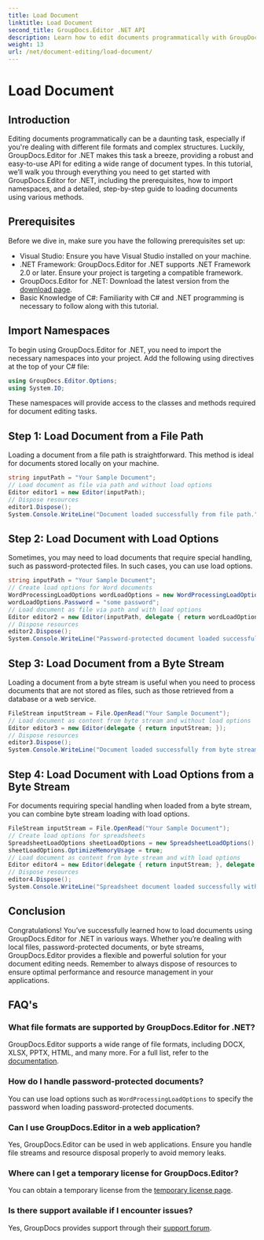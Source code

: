 ```yaml
---
title: Load Document
linktitle: Load Document
second_title: GroupDocs.Editor .NET API
description: Learn how to edit documents programmatically with GroupDocs.Editor for .NET. Step-by-step guide for loading documents, handling password-protected files, and more.
weight: 13
url: /net/document-editing/load-document/
---
```


# Load Document

## Introduction
Editing documents programmatically can be a daunting task, especially if you're dealing with different file formats and complex structures. Luckily, GroupDocs.Editor for .NET makes this task a breeze, providing a robust and easy-to-use API for editing a wide range of document types. In this tutorial, we’ll walk you through everything you need to get started with GroupDocs.Editor for .NET, including the prerequisites, how to import namespaces, and a detailed, step-by-step guide to loading documents using various methods.
## Prerequisites
Before we dive in, make sure you have the following prerequisites set up:
- Visual Studio: Ensure you have Visual Studio installed on your machine.
- .NET Framework: GroupDocs.Editor for .NET supports .NET Framework 2.0 or later. Ensure your project is targeting a compatible framework.
- GroupDocs.Editor for .NET: Download the latest version from the [download page](https://releases.groupdocs.com/editor/net/).
- Basic Knowledge of C#: Familiarity with C# and .NET programming is necessary to follow along with this tutorial.
## Import Namespaces
To begin using GroupDocs.Editor for .NET, you need to import the necessary namespaces into your project. Add the following using directives at the top of your C# file:
```csharp
using GroupDocs.Editor.Options;
using System.IO;
```
These namespaces will provide access to the classes and methods required for document editing tasks.
## Step 1: Load Document from a File Path
Loading a document from a file path is straightforward. This method is ideal for documents stored locally on your machine.

```csharp
string inputPath = "Your Sample Document";
// Load document as file via path and without load options
Editor editor1 = new Editor(inputPath);
// Dispose resources
editor1.Dispose();
System.Console.WriteLine("Document loaded successfully from file path.");
```
## Step 2: Load Document with Load Options
Sometimes, you may need to load documents that require special handling, such as password-protected files. In such cases, you can use load options.

```csharp
string inputPath = "Your Sample Document";
// Create load options for Word documents
WordProcessingLoadOptions wordLoadOptions = new WordProcessingLoadOptions();
wordLoadOptions.Password = "some password";
// Load document as file via path and with load options
Editor editor2 = new Editor(inputPath, delegate { return wordLoadOptions; });
// Dispose resources
editor2.Dispose();
System.Console.WriteLine("Password-protected document loaded successfully.");
```
## Step 3: Load Document from a Byte Stream
Loading a document from a byte stream is useful when you need to process documents that are not stored as files, such as those retrieved from a database or a web service.

```csharp
FileStream inputStream = File.OpenRead("Your Sample Document");
// Load document as content from byte stream and without load options
Editor editor3 = new Editor(delegate { return inputStream; });
// Dispose resources
editor3.Dispose();
System.Console.WriteLine("Document loaded successfully from byte stream.");
```
## Step 4: Load Document with Load Options from a Byte Stream
For documents requiring special handling when loaded from a byte stream, you can combine byte stream loading with load options.

```csharp
FileStream inputStream = File.OpenRead("Your Sample Document");
// Create load options for spreadsheets
SpreadsheetLoadOptions sheetLoadOptions = new SpreadsheetLoadOptions();
sheetLoadOptions.OptimizeMemoryUsage = true;
// Load document as content from byte stream and with load options
Editor editor4 = new Editor(delegate { return inputStream; }, delegate { return sheetLoadOptions; });
// Dispose resources
editor4.Dispose();
System.Console.WriteLine("Spreadsheet document loaded successfully with load options.");
```
## Conclusion
Congratulations! You’ve successfully learned how to load documents using GroupDocs.Editor for .NET in various ways. Whether you’re dealing with local files, password-protected documents, or byte streams, GroupDocs.Editor provides a flexible and powerful solution for your document editing needs. Remember to always dispose of resources to ensure optimal performance and resource management in your applications.
## FAQ's
### What file formats are supported by GroupDocs.Editor for .NET?
GroupDocs.Editor supports a wide range of file formats, including DOCX, XLSX, PPTX, HTML, and many more. For a full list, refer to the [documentation](https://tutorials.groupdocs.com/editor/net/).
### How do I handle password-protected documents?
You can use load options such as `WordProcessingLoadOptions` to specify the password when loading password-protected documents.
### Can I use GroupDocs.Editor in a web application?
Yes, GroupDocs.Editor can be used in web applications. Ensure you handle file streams and resource disposal properly to avoid memory leaks.
### Where can I get a temporary license for GroupDocs.Editor?
You can obtain a temporary license from the [temporary license page](https://purchase.groupdocs.com/temporary-license/).
### Is there support available if I encounter issues?
Yes, GroupDocs provides support through their [support forum](https://forum.groupdocs.com/c/editor/20).
